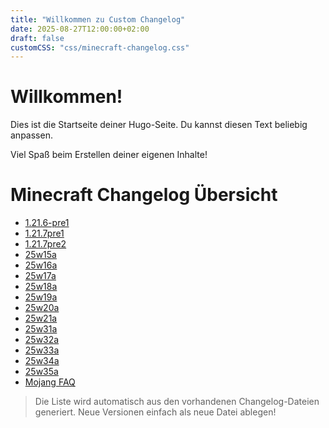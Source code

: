 ```yaml
---
title: "Willkommen zu Custom Changelog"
date: 2025-08-27T12:00:00+02:00
draft: false
customCSS: "css/minecraft-changelog.css"
---
```


# Willkommen!

Dies ist die Startseite deiner Hugo-Seite. Du kannst diesen Text beliebig anpassen.

Viel Spaß beim Erstellen deiner eigenen Inhalte!

# Minecraft Changelog Übersicht

- [1.21.6-pre1](/vinc-custom-changelog.github.io/changelog/1-21-6-pre1/)
- [1.21.7pre1](/vinc-custom-changelog.github.io/changelog/1-21-7pre1/)
- [1.21.7pre2](/vinc-custom-changelog.github.io/changelog/1-21-7pre2/)
- [25w15a](/vinc-custom-changelog.github.io/changelog/25w15a/)
- [25w16a](/vinc-custom-changelog.github.io/changelog/25w16a/)
- [25w17a](/vinc-custom-changelog.github.io/changelog/25w17a/)
- [25w18a](/vinc-custom-changelog.github.io/changelog/25w18a/)
- [25w19a](/vinc-custom-changelog.github.io/changelog/25w19a/)
- [25w20a](/vinc-custom-changelog.github.io/changelog/25w20a/)
- [25w21a](/vinc-custom-changelog.github.io/changelog/25w21a/)
- [25w31a](/vinc-custom-changelog.github.io/changelog/25w31a/)
- [25w32a](/vinc-custom-changelog.github.io/changelog/25w32a/)
- [25w33a](/vinc-custom-changelog.github.io/changelog/25w33a/)
- [25w34a](/vinc-custom-changelog.github.io/changelog/25w34a/)
- [25w35a](/vinc-custom-changelog.github.io/changelog/25w35a/)
- [Mojang FAQ](/vinc-custom-changelog.github.io/changelog/Mojang-FAQ/)

> Die Liste wird automatisch aus den vorhandenen Changelog-Dateien generiert. Neue Versionen einfach als neue Datei ablegen!

